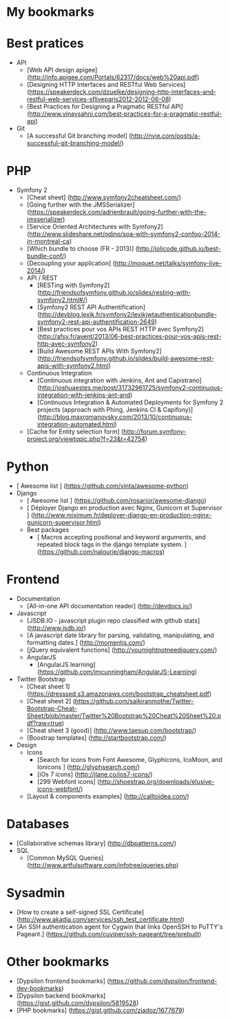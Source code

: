 My bookmarks
=============

# Best pratices
  + API
    + [Web API design apigee] (http://info.apigee.com/Portals/62317/docs/web%20api.pdf)
    + [Designing HTTP Interfaces and RESTful Web Services] (https://speakerdeck.com/dzuelke/designing-http-interfaces-and-restful-web-services-sfliveparis2012-2012-06-08)
    + [Best Practices for Designing a Pragmatic RESTful API] (http://www.vinaysahni.com/best-practices-for-a-pragmatic-restful-api)
  + Git
    + [A successful Git branching model] (http://nvie.com/posts/a-successful-git-branching-model/)

# PHP
  + Symfony 2
    + [Cheat sheet] (http://www.symfony2cheatsheet.com/)
    + [Going further with the JMSSerializer] (https://speakerdeck.com/adrienbrault/going-further-with-the-jmsserializer)
    + [Service Oriented Architectures with Symfony2] (http://www.slideshare.net/odino/soa-with-symfony2-confoo-2014-in-montreal-ca)
    + [Which bundle to choose (FR - 2013)] (http://jolicode.github.io/best-bundle-conf/)
    + [Decoupling your application] (http://moquet.net/talks/symfony-live-2014/)
    + API / REST
      + [RESTing with Symfony2] (http://friendsofsymfony.github.io/slides/resting-with-symfony2.html#/)
      + [Symfony2 REST API Authentification] (http://devblog.lexik.fr/symfony2/lexikjwtauthenticationbundle-symfony2-rest-api-authentification-2649)
      + [Best practices pour vos APIs REST HTTP avec Symfony2] (http://afsy.fr/avent/2013/06-best-practices-pour-vos-apis-rest-http-avec-symfony2)
      + [Build Awesome REST APIs With Symfony2] (http://friendsofsymfony.github.io/slides/build-awesome-rest-apis-with-symfony2.html)
    + Continuous Integration
      + [Continuous integration with Jenkins, Ant and Capistrano] (http://joshuaestes.me/post/31732961725/symfony2-continuous-integration-with-jenkins-ant-and)
      + [Continuous Integration & Automated Deployments for Symfony 2 projects  (approach with Phing, Jenkins CI & Capifony)] (http://blog.maxromanovsky.com/2013/10/continuous-integration-automated.html)
    + [Cache for Entity selection form] (http://forum.symfony-project.org/viewtopic.php?f=23&t=42754)

# Python
  + [ Awesome list ] (https://github.com/vinta/awesome-python)
  + Django
    + [ Awesome list ] (https://github.com/rosarior/awesome-django)
    + [ Déployer Django en production avec Nginx, Gunicorn et Supervisor ] (http://www.miximum.fr/deployer-django-en-production-nginx-gunicorn-supervisor.html)
    + Best packages
      + [ Macros accepting positional and keyword arguments, and repeated block tags in the django template system.
] (https://github.com/nalourie/django-macros)

# Frontend
  + Documentation
    + [All-in-one API documentation reader] (http://devdocs.io/)
  + Javascript
    + [JSDB.IO - javascript plugin repo classified with github stats] (http://www.jsdb.io/)
    + [A javascript date library for parsing, validating, manipulating, and formatting dates.] (http://momentjs.com/)
    + [jQuery equivalent functions] (http://youmightnotneedjquery.com/)
    + AngularJS
      + [AngularJS learning] (https://github.com/jmcunningham/AngularJS-Learning)
  + Twitter Bootstrap
    + [Cheat sheet 1] (https://dresssed.s3.amazonaws.com/bootstrap_cheatsheet.pdf)
    + [Cheat sheet 2] (https://github.com/saikiranmothe/Twitter-Bootstrap-Cheat-Sheet/blob/master/Twitter%20Bootstrap%20Cheat%20Sheet%20.pdf?raw=true)
    + [Cheat sheet 3 (good)] (http://www.taesup.com/bootstrap/)
    + [Boostrap templates] (http://startbootstrap.com/)
  + Design
    + Icons
      + [Search for icons from Font Awesome, Glyphicons, IcoMoon, and Ionicons ] (http://glyphsearch.com/)
      + [iOs 7 icons] (http://jlane.co/ios7-icons/)
      + [299 Webfont icons] (http://shoestrap.org/downloads/elusive-icons-webfont/)
    + [Layout & components examples] (http://calltoidea.com/)

# Databases
  + [Collaborative schemas library] (http://dbpatterns.com/)
  + SQL
    + [Common MySQL Queries] (http://www.artfulsoftware.com/infotree/queries.php)

# Sysadmin
  + [How to create a self-signed SSL Certificate] (http://www.akadia.com/services/ssh_test_certificate.html)
  + [An SSH authentication agent for Cygwin that links OpenSSH to PuTTY's Pageant.] (https://github.com/cuviper/ssh-pageant/tree/prebuilt)

# Other bookmarks
  + [Dypsilon frontend bookmarks] (https://github.com/dypsilon/frontend-dev-bookmarks)
  + [Dypsilon backend bookmarks] (https://gist.github.com/dypsilon/5819528)
  + [PHP bookmarks] (https://gist.github.com/ziadoz/1677679)
